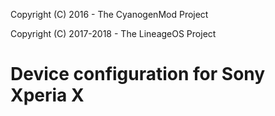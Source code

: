 Copyright (C) 2016 - The CyanogenMod Project

Copyright (C) 2017-2018 - The LineageOS Project

Device configuration for Sony Xperia X
==============
